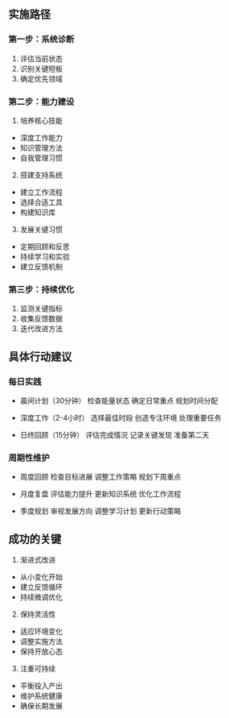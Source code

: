 ## 实施路径

### 第一步：系统诊断
1. 评估当前状态
2. 识别关键短板
3. 确定优先领域

### 第二步：能力建设
1. 培养核心技能
- 深度工作能力
- 知识管理方法
- 自我管理习惯

2. 搭建支持系统
- 建立工作流程
- 选择合适工具
- 构建知识库

3. 发展关键习惯
- 定期回顾和反思
- 持续学习和实验
- 建立反馈机制

### 第三步：持续优化
1. 监测关键指标
2. 收集反馈数据
3. 迭代改进方法

## 具体行动建议

### 每日实践
- 晨间计划（30分钟）
   检查能量状态
   确定日常重点
   规划时间分配

- 深度工作（2-4小时）
   选择最佳时段
   创造专注环境
   处理重要任务

- 日终回顾（15分钟）
   评估完成情况
   记录关键发现
   准备第二天

### 周期性维护
- 周度回顾
   检查目标进展
   调整工作策略
   规划下周重点

- 月度复盘
   评估能力提升
   更新知识系统
   优化工作流程

- 季度规划
   审视发展方向
   调整学习计划
   更新行动策略

## 成功的关键

1. 渐进式改进
- 从小变化开始
- 建立反馈循环
- 持续微调优化

2. 保持灵活性
- 适应环境变化
- 调整实施方法
- 保持开放心态

3. 注重可持续
- 平衡投入产出
- 维护系统健康
- 确保长期发展

